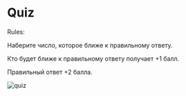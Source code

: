 # Quiz
Rules:

Наберите число, которое ближе к правильному ответу. 

Кто будет ближе к правильному ответу получает +1 балл. 

Правильный ответ +2 балла.

![quiz](https://user-images.githubusercontent.com/76879150/171424728-0a7402a0-6761-4d74-98ff-9282a57d527b.png)
